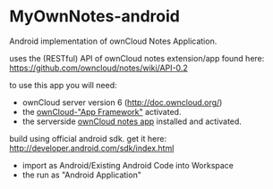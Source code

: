 MyOwnNotes-android
==================

Android implementation of ownCloud Notes Application.

uses the (RESTful) API of ownCloud notes extension/app found here: https://github.com/owncloud/notes/wiki/API-0.2 

to use this app you will need:

+ ownCloud server version 6 (http://doc.owncloud.org/)
+ the [ownCloud-"App Framework"](http://doc.owncloud.org/server/6.0/admin_manual/configuration/configuration_apps.html) activated.
+ the serverside [ownCloud notes app](http://apps.owncloud.com/content/show.php/Notes?content=160567) installed and activated.




build using official android sdk.
get it here: http://developer.android.com/sdk/index.html

+ import as Android/Existing Android Code into Workspace
+ the run as "Android Application"


